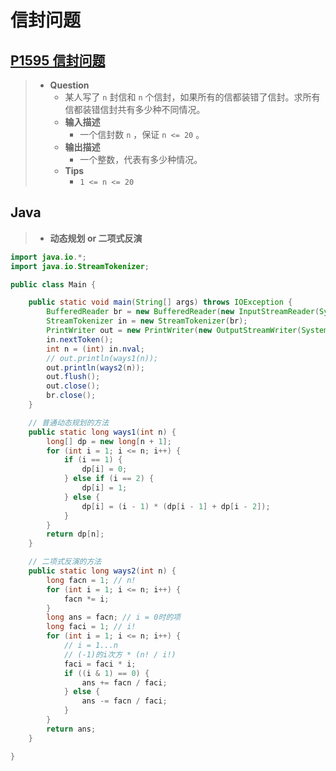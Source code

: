 # 信封问题

## [P1595 信封问题](https://www.luogu.com.cn/problem/P1595)

> - **Question**
>   - 某人写了 `n` 封信和 `n` 个信封，如果所有的信都装错了信封。求所有信都装错信封共有多少种不同情况。
>   - **输入描述**
>     - 一个信封数 `n` ，保证 `n <= 20` 。
>   - **输出描述**
>     - 一个整数，代表有多少种情况。
>   - **Tips**
>     - `1 <= n <= 20`

## Java

> - **动态规划 or 二项式反演**

```java
import java.io.*;
import java.io.StreamTokenizer;

public class Main {

    public static void main(String[] args) throws IOException {
        BufferedReader br = new BufferedReader(new InputStreamReader(System.in));
        StreamTokenizer in = new StreamTokenizer(br);
        PrintWriter out = new PrintWriter(new OutputStreamWriter(System.out));
        in.nextToken();
        int n = (int) in.nval;
        // out.println(ways1(n));
        out.println(ways2(n));
        out.flush();
        out.close();
        br.close();
    }

    // 普通动态规划的方法
    public static long ways1(int n) {
        long[] dp = new long[n + 1];
        for (int i = 1; i <= n; i++) {
            if (i == 1) {
                dp[i] = 0;
            } else if (i == 2) {
                dp[i] = 1;
            } else {
                dp[i] = (i - 1) * (dp[i - 1] + dp[i - 2]);
            }
        }
        return dp[n];
    }

    // 二项式反演的方法
    public static long ways2(int n) {
        long facn = 1; // n!
        for (int i = 1; i <= n; i++) {
            facn *= i;
        }
        long ans = facn; // i = 0时的项
        long faci = 1; // i!
        for (int i = 1; i <= n; i++) {
            // i = 1...n
            // (-1)的i次方 * (n! / i!)
            faci = faci * i;
            if ((i & 1) == 0) {
                ans += facn / faci;
            } else {
                ans -= facn / faci;
            }
        }
        return ans;
    }

}
```

